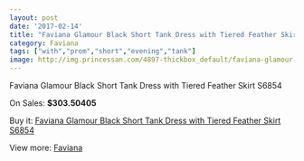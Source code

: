 ```yaml
---
layout: post
date: '2017-02-14'
title: "Faviana Glamour Black Short Tank Dress with Tiered Feather Skirt S6854"
category: Faviana
tags: ["with","prom","short","evening","tank"]
image: http://img.princessan.com/4897-thickbox_default/faviana-glamour-black-short-tank-dress-with-tiered-feather-skirt-s6854.jpg
---
```

Faviana Glamour Black Short Tank Dress with Tiered Feather Skirt S6854

On Sales: **$303.50405**
<a href="https://www.princessan.com/en/faviana/2284-faviana-glamour-black-short-tank-dress-with-tiered-feather-skirt-s6854.html"><amp-img layout="responsive" width="600" height="600" src="//img.princessan.com/4897-thickbox_default/faviana-glamour-black-short-tank-dress-with-tiered-feather-skirt-s6854.jpg" alt="Faviana Glamour Black Short Tank Dress with Tiered Feather Skirt S6854 0" /></a>
<a href="https://www.princessan.com/en/faviana/2284-faviana-glamour-black-short-tank-dress-with-tiered-feather-skirt-s6854.html"><amp-img layout="responsive" width="600" height="600" src="//img.princessan.com/4898-thickbox_default/faviana-glamour-black-short-tank-dress-with-tiered-feather-skirt-s6854.jpg" alt="Faviana Glamour Black Short Tank Dress with Tiered Feather Skirt S6854 1" /></a>

Buy it: [Faviana Glamour Black Short Tank Dress with Tiered Feather Skirt S6854](https://www.princessan.com/en/faviana/2284-faviana-glamour-black-short-tank-dress-with-tiered-feather-skirt-s6854.html "Faviana Glamour Black Short Tank Dress with Tiered Feather Skirt S6854")

View more: [Faviana](https://www.princessan.com/en/19-faviana "Faviana")